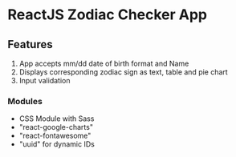 # ReactJS Zodiac Checker App

## Features
1. App accepts mm/dd date of birth format and Name
2. Displays corresponding zodiac sign as text, table and pie chart
3. Input validation

### Modules
- CSS Module with Sass
- "react-google-charts"
- "react-fontawesome"
- "uuid" for dynamic IDs
